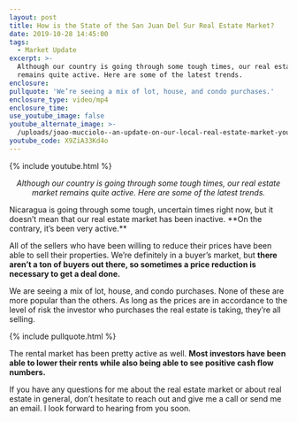 ```yaml
---
layout: post
title: How is the State of the San Juan Del Sur Real Estate Market?
date: 2019-10-28 14:45:00
tags:
  - Market Update
excerpt: >-
  Although our country is going through some tough times, our real estate market
  remains quite active. Here are some of the latest trends.
enclosure:
pullquote: 'We’re seeing a mix of lot, house, and condo purchases.'
enclosure_type: video/mp4
enclosure_time:
use_youtube_image: false
youtube_alternate_image: >-
  /uploads/joao-mucciolo--an-update-on-our-local-real-estate-market-youtube-1.jpg
youtube_code: X9ZiA33Kd4o
---
```


{% include youtube.html %}

<p style="text-align:center;"><em>Although our country is going through some tough times, our real estate market remains quite active. Here are some of the latest trends.</em></p>
Nicaragua is going through some tough, uncertain times right now, but it doesn’t mean that our real estate market has been inactive. **On the contrary, it’s been very active.**

All of the sellers who have been willing to reduce their prices have been able to sell their properties. We’re definitely in a buyer’s market, but **there aren’t a ton of buyers out there, so sometimes a price reduction is necessary to get a deal done.**

We are seeing a mix of lot, house, and condo purchases. None of these are more popular than the others. As long as the prices are in accordance to the level of risk the investor who purchases the real estate is taking, they’re all selling.

{% include pullquote.html %}

The rental market has been pretty active as well. **Most investors have been able to lower their rents while also being able to see positive cash flow numbers.**

If you have any questions for me about the real estate market or about real estate in general, don’t hesitate to reach out and give me a call or send me an email. I look forward to hearing from you soon.

&nbsp;